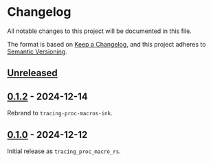 # Changelog
All notable changes to this project will be documented in this file.

The format is based on [Keep a Changelog](https://keepachangelog.com/en/1.0.0/),
and this project adheres to [Semantic Versioning](https://semver.org/spec/v2.0.0.html).

## [Unreleased]

## [0.1.2] - 2024-12-14

Rebrand to `tracing-proc-macros-ink`.

## [0.1.0] - 2024-12-12

Initial release as `tracing_proc_macro_rs`.

[Unreleased]: https://github.com/ink-feather-org/tracing-proc-macros-ink-rs/compare/v0.1.2...HEAD
[0.1.2]: https://github.com/ink-feather-org/tracing-proc-macros-ink-rs/releases/tag/v0.1.2
[0.1.0]: https://github.com/ink-feather-org/tracing-proc-macros-ink-rs/releases/tag/v0.1.0

